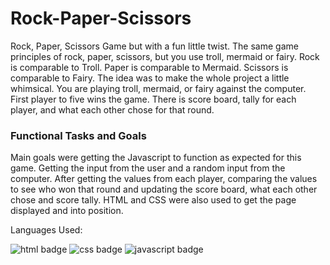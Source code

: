 # Rock-Paper-Scissors

Rock, Paper, Scissors Game but with a fun little twist. The same game principles of rock, paper, scissors, but you use troll, mermaid or fairy. 
Rock is comparable to Troll. 
Paper is comparable to Mermaid.
Scissors is comparable to Fairy.
The idea was to make the whole project a little whimsical. You are playing troll, mermaid, or fairy against the computer. First player to five wins the game. There is score board, tally for each player, and what each other chose for that round.

### Functional Tasks and Goals
Main goals were getting the Javascript to function as expected for this game. Getting the input from the user and a random input from the computer. After getting the values from each player, comparing the values to see who won that round and updating the score board, what each other chose and score tally.
HTML and CSS were also used to get the page displayed and into position.

Languages Used:


![html badge](https://img.shields.io/badge/HTML5-E34F26.svg?style=for-the-badge&logo=HTML5&logoColor=white) ![css badge](https://img.shields.io/badge/CSS3-1572B6.svg?style=for-the-badge&logo=CSS3&logoColor=white) ![javascript badge](https://img.shields.io/badge/JavaScript-F7DF1E.svg?style=for-the-badge&logo=JavaScript&logoColor=black)

